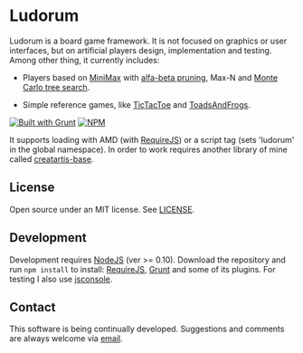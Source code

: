 ﻿Ludorum
=======

Ludorum is a board game framework. It is not focused on graphics or user interfaces, but on artificial players design, implementation and testing. Among other thing, it currently includes:

* Players based on [MiniMax](http://en.wikipedia.org/wiki/Minimax#Minimax_algorithm_with_alternate_moves) with [alfa-beta pruning](http://en.wikipedia.org/wiki/Alpha-beta_pruning), Max-N and [Monte Carlo tree search](http://en.wikipedia.org/wiki/Monte-Carlo_tree_search).

* Simple reference games, like [TicTacToe](http://en.wikipedia.org/wiki/Tic-tac-toe) and [ToadsAndFrogs](http://en.wikipedia.org/wiki/Toads_and_Frogs_%28game%29).

[![Built with Grunt](https://cdn.gruntjs.com/builtwith.png)](http://gruntjs.com/) [![NPM](https://nodei.co/npm/ludorum.png?mini=true)](https://www.npmjs.com/package/ludorum)

It supports loading with AMD (with [RequireJS](http://requirejs.org/)) or a script tag (sets 'ludorum' in the global namespace). In order to work requires another library of mine called [creatartis-base](https://github.com/LeonardoVal/creatartis-base).

## License

Open source under an MIT license. See [LICENSE](LICENSE.md).

## Development

Development requires [NodeJS](http://nodejs.org/) (ver >= 0.10). Download the repository and run `npm install` to install: [RequireJS](http://requirejs.org/), [Grunt](http://gruntjs.com/) and some of its plugins. For testing I also use [jsconsole](http://jsconsole.com/).

## Contact

This software is being continually developed. Suggestions and comments are always welcome via [email](mailto:leonardo.val@creatartis.com).